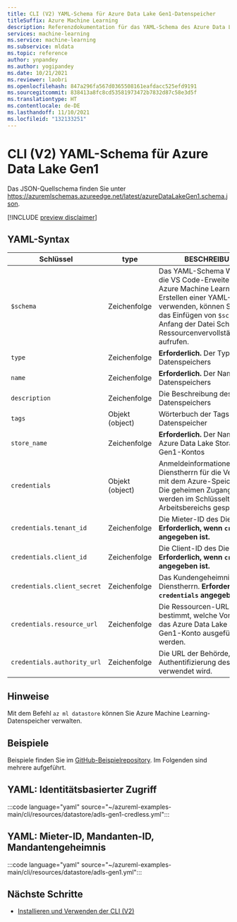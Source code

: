```yaml
---
title: CLI (V2) YAML-Schema für Azure Data Lake Gen1-Datenspeicher
titleSuffix: Azure Machine Learning
description: Referenzdokumentation für das YAML-Schema des Azure Data Lake Gen1-Datenspeichers der CLI (V2).
services: machine-learning
ms.service: machine-learning
ms.subservice: mldata
ms.topic: reference
author: ynpandey
ms.author: yogipandey
ms.date: 10/21/2021
ms.reviewer: laobri
ms.openlocfilehash: 847a296fa567d0365508161eafdacc525efd9191
ms.sourcegitcommit: 838413a8fc8cd53581973472b7832d87c58e3d5f
ms.translationtype: HT
ms.contentlocale: de-DE
ms.lasthandoff: 11/10/2021
ms.locfileid: "132133251"
---
```

# <a name="cli-v2-azure-data-lake-gen1-yaml-schema"></a>CLI (V2) YAML-Schema für Azure Data Lake Gen1

Das JSON-Quellschema finden Sie unter https://azuremlschemas.azureedge.net/latest/azureDataLakeGen1.schema.json.

[!INCLUDE [preview disclaimer](../../includes/machine-learning-preview-generic-disclaimer.md)]

## <a name="yaml-syntax"></a>YAML-Syntax

| Schlüssel | type | BESCHREIBUNG | Zulässige Werte | Standardwert |
| --- | ---- | ----------- | -------------- | ------- |
| `$schema` | Zeichenfolge | Das YAML-Schema Wenn Sie die VS Code-Erweiterung für Azure Machine Learning zum Erstellen einer YAML-Datei verwenden, können Sie durch das Einfügen von `$schema` am Anfang der Datei Schema- und Ressourcenvervollständigungen aufrufen. | | |
| `type` | Zeichenfolge | **Erforderlich.** Der Typ des Datenspeichers | `azure_data_lake_gen1` | |
| `name` | Zeichenfolge | **Erforderlich.** Der Name des Datenspeichers | | |
| `description` | Zeichenfolge | Die Beschreibung des Datenspeichers | | |
| `tags` | Objekt (object) | Wörterbuch der Tags für den Datenspeicher | | |
| `store_name` | Zeichenfolge | **Erforderlich.** Der Name des Azure Data Lake Storage Gen1-Kontos | | |
| `credentials` | Objekt (object) | Anmeldeinformationen des Dienstherrn für die Verbindung mit dem Azure-Speicherkonto. Die geheimen Zugangsdaten werden im Schlüsseltresor des Arbeitsbereichs gespeichert. | | |
| `credentials.tenant_id` | Zeichenfolge | Die Mieter-ID des Dienstherrn. **Erforderlich, wenn `credentials` angegeben ist.** | | |
| `credentials.client_id` | Zeichenfolge | Die Client-ID des Dienstherrn. **Erforderlich, wenn `credentials` angegeben ist.** | | |
| `credentials.client_secret` | Zeichenfolge | Das Kundengeheimnis des Dienstherrn. **Erforderlich, wenn `credentials` angegeben ist.** | | |
| `credentials.resource_url` | Zeichenfolge | Die Ressourcen-URL, die bestimmt, welche Vorgänge für das Azure Data Lake Storage Gen1-Konto ausgeführt werden. | | `https://datalake.azure.net/` |
| `credentials.authority_url` | Zeichenfolge | Die URL der Behörde, die zur Authentifizierung des Benutzers verwendet wird. | | `https://login.microsoftonline.com` |

## <a name="remarks"></a>Hinweise

Mit dem Befehl `az ml datastore` können Sie Azure Machine Learning-Datenspeicher verwalten.

## <a name="examples"></a>Beispiele

Beispiele finden Sie im [GitHub-Beispielrepository](https://github.com/Azure/azureml-examples/tree/main/cli/resources/datastore). Im Folgenden sind mehrere aufgeführt.

## <a name="yaml-identity-based-access"></a>YAML: Identitätsbasierter Zugriff

:::code language="yaml" source="~/azureml-examples-main/cli/resources/datastore/adls-gen1-credless.yml":::

## <a name="yaml-tenant-id-client-id-client-secret"></a>YAML: Mieter-ID, Mandanten-ID, Mandantengeheimnis

:::code language="yaml" source="~/azureml-examples-main/cli/resources/datastore/adls-gen1.yml":::

## <a name="next-steps"></a>Nächste Schritte

- [Installieren und Verwenden der CLI (V2)](how-to-configure-cli.md)
